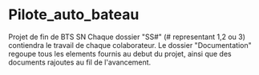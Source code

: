 # Pilote_auto_bateau

Projet de fin de BTS SN
Chaque dossier "SS#" (# representant 1,2 ou 3) contiendra le travail de chaque colaborateur.
Le dossier "Documentation" regoupe tous les elements fournis au debut du projet, ainsi que des documents rajoutes
au fil de l'avancement.
